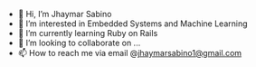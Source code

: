 - 👋 Hi, I’m Jhaymar Sabino
- 👀 I’m interested in Embedded Systems and Machine Learning
- 🌱 I’m currently learning Ruby on Rails
- 💞️ I’m looking to collaborate on ...
- 📫 How to reach me via email @jhaymarsabino1@gmail.com

<!---
jcsabino29/jcsabino29 is a ✨ special ✨ repository because its `README.md` (this file) appears on your GitHub profile.
You can click the Preview link to take a look at your changes.
--->
